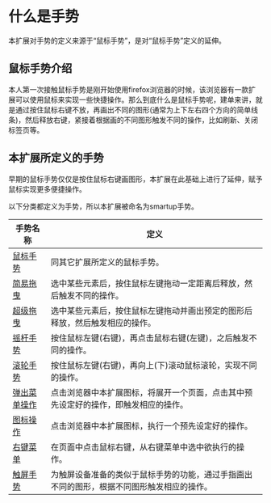 # 什么是手势

本扩展对手势的定义来源于“鼠标手势”，是对“鼠标手势”定义的延伸。

## 鼠标手势介绍

本人第一次接触鼠标手势是刚开始使用firefox浏览器的时候，该浏览器有一款扩展可以使用鼠标来实现一些快捷操作。那么到底什么是鼠标手势呢，建单来讲，就是通过按住鼠标右键不放，再画出不同的图形(通常为上下左右四个方向的简单线条)，然后释放右键，紧接着根据画的不同图形触发不同的操作，比如刷新、关闭标签页等。

## 本扩展所定义的手势

早期的鼠标手势仅仅是按住鼠标右键画图形，本扩展在此基础上进行了延伸，赋予鼠标实现更多便捷操作。  

以下分类都定义为手势，所以本扩展被命名为smartup手势。

| 手势名称      | 定义 |
| ------------ | ------------- |
| [鼠标手势](features/mges.md) | 同其它扩展所定义的鼠标手势。 |
| [简易拖曳](features/sdrg.md) | 选中某些元素后，按住鼠标左键拖动一定距离后释放，然后触发不同的操作。 |
| [超级拖曳](features/drg.md)| 选中某些元素后，按住鼠标左键拖动并画出预定的图形后释放，然后触发相应的操作。 |
| [摇杆手势](features/rges.md) | 按住鼠标左键(右键)，再点击鼠标右键(左键)，之后触发不同的操作。 |
| [滚轮手势](features/wges.md) | 按住鼠标左键(右键)，再向上(下)滚动鼠标滚轮，实现不同的操作。 |
| [弹出菜单操作](features/pop.md) | 点击浏览器中本扩展图标，将展开一个页面，点击其中预先设定好的操作，即触发相应的操作。 |
| [图标操作](features/icon.md) | 点击浏览器中本扩展图标，执行一个预先设定好的操作。 |
| [右键菜单](features/ctm.md) | 在页面中点击鼠标右键，从右键菜单中选中欲执行的操作。 |
| [触屏手势](features/touch.md) | 为触屏设备准备的类似于鼠标手势的功能，通过手指画出不同的图形，根据不同图形触发相应的操作。 |
